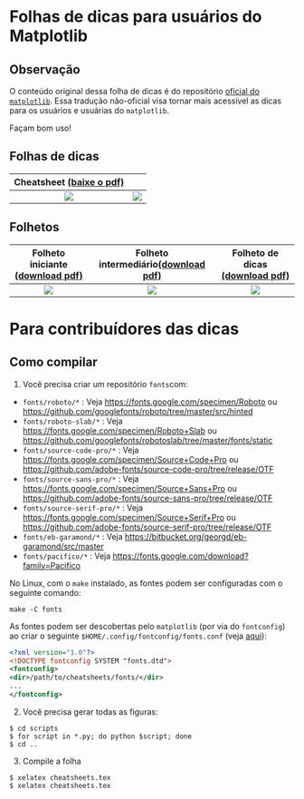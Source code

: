 # Folhas de dicas para usuários do Matplotlib

## Observação
O conteúdo original dessa folha de dicas é do repositório [oficial do
`matplotlib`](https://github.com/matplotlib/cheatsheets). Essa tradução
não-oficial visa tornar mais acessível as dicas para os usuários e usuárias
do `matplotlib`.

Façam bom uso!

## Folhas de dicas
Cheatsheet [(baixe o pdf)](https://matplotlib.org/cheatsheets/cheatsheets.pdf) | |
:------------------------------------------------------------------------------:|:----------------------------------------------------------:
![](https://matplotlib.org/cheatsheets/cheatsheets-1.png)                       | ![](https://matplotlib.org/cheatsheets/cheatsheets-2.png)

## Folhetos

Folheto iniciante [(download pdf)](https://matplotlib.org/cheatsheets/handout-beginner.pdf) | Folheto intermediário[(download pdf)](https://matplotlib.org/cheatsheets/handout-intermediate.pdf) | Folheto de dicas [(download pdf)](https://matplotlib.org/cheatsheets/handout-tips.pdf)
:-----------------------------------------------------------------------------------------:|:--------------------------------------------------------------------------------------------------:|:----------------------------------------------------------------------------------:
![](https://matplotlib.org/cheatsheets/handout-beginner.png)                               | ![](https://matplotlib.org/cheatsheets/handout-intermediate.png)                                   | ![](https://matplotlib.org/cheatsheets/handout-tips.png)

# Para contribuídores das dicas

## Como compilar

1. Você precisa criar um repositório `fonts`com:

* `fonts/roboto/*`           : Veja https://fonts.google.com/specimen/Roboto
                                ou https://github.com/googlefonts/roboto/tree/master/src/hinted
* `fonts/roboto-slab/*`      : Veja https://fonts.google.com/specimen/Roboto+Slab
                                ou https://github.com/googlefonts/robotoslab/tree/master/fonts/static
* `fonts/source-code-pro/*`  : Veja https://fonts.google.com/specimen/Source+Code+Pro
                                ou https://github.com/adobe-fonts/source-code-pro/tree/release/OTF
* `fonts/source-sans-pro/*`  : Veja https://fonts.google.com/specimen/Source+Sans+Pro
                                ou https://github.com/adobe-fonts/source-sans-pro/tree/release/OTF
* `fonts/source-serif-pro/*` : Veja https://fonts.google.com/specimen/Source+Serif+Pro
                                ou https://github.com/adobe-fonts/source-serif-pro/tree/release/OTF
* `fonts/eb-garamond/*`      : Veja https://bitbucket.org/georgd/eb-garamond/src/master
* `fonts/pacifico/*`         : Veja https://fonts.google.com/download?family=Pacifico

No Linux, com o `make` instalado, as fontes podem ser configuradas com o seguinte comando:

```shell
make -C fonts
```

As fontes podem ser descobertas pelo `matplotlib` (por via do `fontconfig`) ao
criar o seguinte `$HOME/.config/fontconfig/fonts.conf` (veja [aqui](https://www.freedesktop.org/software/fontconfig/fontconfig-user.html)):

```xml
<?xml version="1.0"?>
<!DOCTYPE fontconfig SYSTEM "fonts.dtd">
<fontconfig>
<dir>/path/to/cheatsheets/fonts/</dir>
...
</fontconfig>
```


2. Você precisa gerar todas as figuras:

```
$ cd scripts
$ for script in *.py; do python $script; done
$ cd ..
```

3. Compile a folha
```
$ xelatex cheatsheets.tex
$ xelatex cheatsheets.tex
```
